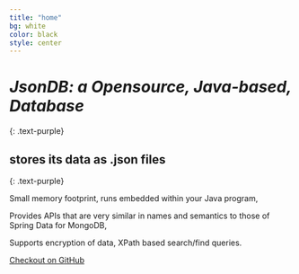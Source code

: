 ```yaml
---
title: "home"
bg: white
color: black
style: center
---
```


# *JsonDB: a Opensource, Java-based, Database*
{: .text-purple}

<span class="fa-stack subtlecircle" style="font-size:100px; background:rgba(255,166,0,0.1)">
  <i class="fa fa-circle fa-stack-2x text-white"></i>
  <i class="fa fa-database fa-stack-1x text-blue"></i>
</span>

##  stores its data as .json files
{: .text-purple}

Small memory footprint, runs embedded within your Java program,

Provides APIs that are very similar in names and semantics to those of Spring Data for MongoDB,

Supports encryption of data, XPath based search/find queries.

<span id="forkongithub">
  <a href="{{ site.source_link }}" class="bg-blue">
    Checkout on GitHub
  </a>
</span>

<a href="https://twitter.com/jsondb_io"><span class="fa-stack fa-lg">
<i class="fa fa-circle fa-stack-2x"></i>
<i class="fa fa-twitter fa-stack-1x" style="color: white;"></i>
</span></a>
<a href="https://github.com/Jsondb/jsondb-core">
<span class="fa-stack fa-lg">
<i class="fa fa-circle fa-stack-2x"></i>
<i class="fa fa-github fa-stack-1x" style="color: white;"></i>
</span></a>
